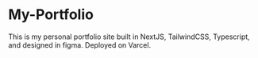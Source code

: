 # My-Portfolio
This is my personal portfolio site built in NextJS, TailwindCSS, Typescript, and designed in figma. Deployed on Varcel. 
